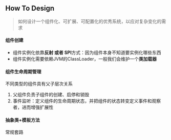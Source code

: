 ## How To Design

>  如何设计一个组件化、可扩展、可配置化的优秀系统，以应对复杂变化的需求

#### 组件创建

- 组件实例化依靠**反射 或者 SPI**方式：因为组件本身不知道要实例化哪些东西
- 组件实例化需要依赖JVM的ClassLoader，一般我们会维护一个**类加载器**

#### 组件生命周期管理

不同类型的组件具有父子层次关系

1. 父组件负责子组件的创建、启停和销毁
2. 事件监听：定义组件的生命周期状态，并把组件的状态转变定义事件和观察者，进而增强扩展性

#### 抽象类+模板方法

常规套路
